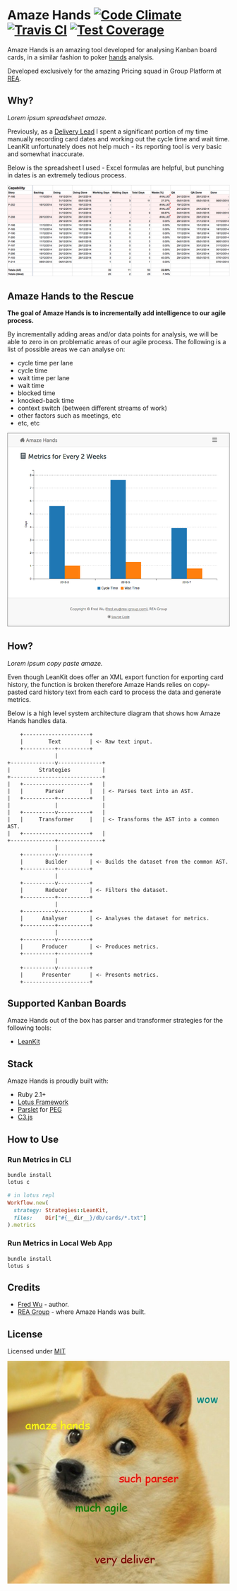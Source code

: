 # Amaze Hands [![Code Climate](https://codeclimate.com/github/fredwu/amaze_hands/badges/gpa.svg)](https://codeclimate.com/github/fredwu/amaze_hands) [![Travis CI](https://travis-ci.org/fredwu/amaze_hands.svg?branch=master)](https://travis-ci.org/fredwu/amaze_hands) [![Test Coverage](https://codeclimate.com/github/fredwu/amaze_hands/badges/coverage.svg)](https://codeclimate.com/github/fredwu/amaze_hands)

Amaze Hands is an amazing tool developed for analysing Kanban board cards, in a similar fashion to poker [hands](http://en.wikipedia.org/wiki/Glossary_of_poker_terms#hand) analysis.

Developed exclusively for the amazing Pricing squad in Group Platform at [REA](http://www.rea-group.com/).

## Why?

_Lorem ipsum spreadsheet amaze._

Previously, as a [Delivery Lead](https://www.google.com.au/search?tbm=isch&q=spreadsheet+slave) I spent a significant portion of my time manually recording card dates and working out the cycle time and wait time. LeanKit unfortunately does not help much - its reporting tool is very basic and somewhat inaccurate.

Below is the spreadsheet I used - Excel formulas are helpful, but punching in dates is an extremely tedious process.

![](doc/images/spreadsheet.png)

## Amaze Hands to the Rescue

__The goal of Amaze Hands is to incrementally add intelligence to our agile process.__

By incrementally adding areas and/or data points for analysis, we will be able to zero in on problematic areas of our agile process. The following is a list of possible areas we can analyse on:

- cycle time per lane
- cycle time
- wait time per lane
- wait time
- blocked time
- knocked-back time
- context switch (between different streams of work)
- other factors such as meetings, etc
- etc, etc

![](doc/images/web_app.png)

## How?

_Lorem ipsum copy paste amaze._

Even though LeanKit does offer an XML export function for exporting card history, the function is broken therefore Amaze Hands relies on copy-pasted card history text from each card to process the data and generate metrics.

Below is a high level system architecture diagram that shows how Amaze Hands handles data.

        +---------------------+
        |        Text         | <- Raw text input.
        +----------+----------+
                   |
    +--------------v--------------+
    |         Strategies          |
    +-----------------------------+
    |   +---------------------+   |
    |   |       Parser        |   | <- Parses text into an AST.
    |   +----------+----------+   |
    |              |              |
    |   +----------v----------+   |
    |   |     Transformer     |   | <- Transforms the AST into a common AST.
    |   +---------------------+   |
    +--------------+--------------+
                   |
        +----------v----------+
        |       Builder       | <- Builds the dataset from the common AST.
        +----------+----------+
                   |
        +----------v----------+
        |       Reducer       | <- Filters the dataset.
        +----------+----------+
                   |
        +----------v----------+
        |      Analyser       | <- Analyses the dataset for metrics.
        +----------+----------+
                   |
        +----------v----------+
        |      Producer       | <- Produces metrics.
        +----------+----------+
                   |
        +----------v----------+
        |      Presenter      | <- Presents metrics.
        +---------------------+

## Supported Kanban Boards

Amaze Hands out of the box has parser and transformer strategies for the following tools:

- [LeanKit](http://leankit.com/)

## Stack

Amaze Hands is proudly built with:

- Ruby 2.1+
- [Lotus Framework](http://lotusrb.org/)
- [Parslet](http://kschiess.github.io/parslet/) for [PEG](http://en.wikipedia.org/wiki/Parsing_expression_grammar)
- [C3.js](http://c3js.org/)

## How to Use

### Run Metrics in CLI

```
bundle install
lotus c
```

```ruby
# in lotus repl
Workflow.new(
  strategy: Strategies::LeanKit,
  files:    Dir["#{__dir__}/db/cards/*.txt"]
).metrics
```

### Run Metrics in Local Web App

```
bundle install
lotus s
```

## Credits

- [Fred Wu](http://fredwu.me/) - author.
- [REA Group](http://www.rea-group.com/) - where Amaze Hands was built.

## License

Licensed under [MIT](http://fredwu.mit-license.org/)

![](doc/images/wow_amaze_hands.jpg)
